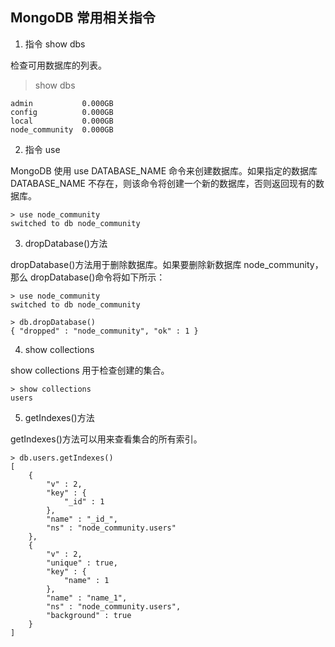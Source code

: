 ## MongoDB 常用相关指令

1. 指令 show dbs

检查可用数据库的列表。

> show dbs

```
admin           0.000GB
config          0.000GB
local           0.000GB
node_community  0.000GB
```

2. 指令 use

MongoDB 使用 use DATABASE_NAME 命令来创建数据库。如果指定的数据库 DATABASE_NAME 不存在，则该命令将创建一个新的数据库，否则返回现有的数据库。

```
> use node_community
switched to db node_community
```

3. dropDatabase()方法

dropDatabase()方法用于删除数据库。如果要删除新数据库 node_community，那么 dropDatabase()命令将如下所示：

```
> use node_community
switched to db node_community

> db.dropDatabase()
{ "dropped" : "node_community", "ok" : 1 }
```

4. show collections

show collections 用于检查创建的集合。

```
> show collections
users
```

5. getIndexes()方法

getIndexes()方法可以用来查看集合的所有索引。

```
> db.users.getIndexes()
[
	{
		"v" : 2,
		"key" : {
			"_id" : 1
		},
		"name" : "_id_",
		"ns" : "node_community.users"
	},
	{
		"v" : 2,
		"unique" : true,
		"key" : {
			"name" : 1
		},
		"name" : "name_1",
		"ns" : "node_community.users",
		"background" : true
	}
]
```
